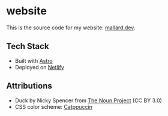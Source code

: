 # website

This is the source code for my website: [mallard.dev](https://mallard.dev).

## Tech Stack

- Built with [Astro](https://astro.build/)
- Deployed on [Netlify](https://www.netlify.com/)

## Attributions

- Duck by Nicky Spencer from [The Noun Project](https://thenounproject.com/browse/icons/term/duck/) (CC BY 3.0)
- CSS color scheme: [Catppuccin](https://github.com/catppuccin)
